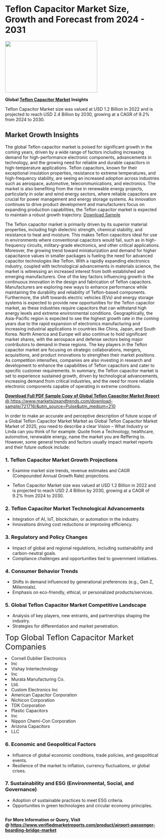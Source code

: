 <H1>Teflon Capacitor Market Size, Growth and Forecast from 2024 - 2031</H1><img class="aligncenter size-medium wp-image-584254" src="https://thirdeyenews.in/wp-content/uploads/2024/09/Global-Market-Research-300x168.jpeg" alt="" width="300" height="168" /><p><strong>Global&nbsp;<a href="https://www.marketsizeandtrends.com/download-sample/721716/&amp;utm_source=Pulse&amp;utm_medium=210">Teflon Capacitor Market</a> Insights</strong></p><p>Teflon Capacitor Market size was valued at USD 1.2 Billion in 2022 and is projected to reach USD 2.4 Billion by 2030, growing at a CAGR of 9.2% from 2024 to 2030.</p><p><h2>Market Growth Insights</h2> <p>The global Teflon capacitor market is poised for significant growth in the coming years, driven by a wide range of factors including increasing demand for high-performance electronic components, advancements in technology, and the growing need for reliable and durable capacitors in high-temperature applications. Teflon capacitors, known for their exceptional insulation properties, resistance to extreme temperatures, and high-frequency stability, are seeing an increased adoption across industries such as aerospace, automotive, telecommunications, and electronics. The market is also benefiting from the rise in renewable energy projects, particularly in solar and wind energy sectors, where reliable capacitors are crucial for power management and energy storage systems. As innovation continues to drive product development and manufacturers focus on expanding production capabilities, the Teflon capacitor market is expected to maintain a robust growth trajectory. <a href="#" class="download-link">Download Sample</a></p> <p>The Teflon capacitor market is primarily driven by its superior material properties, including high dielectric strength, chemical stability, and resistance to heat and moisture. This makes Teflon capacitors ideal for use in environments where conventional capacitors would fail, such as in high-frequency circuits, military-grade electronics, and other critical applications. Moreover, the growing trend toward miniaturization and demand for higher capacitance values in smaller packages is fueling the need for advanced capacitor technologies like Teflon. With a rapidly expanding electronics industry, coupled with technological advancements in materials science, the market is witnessing an increased interest from both established and emerging manufacturers. One of the key factors influencing growth is the continuous innovation in the design and fabrication of Teflon capacitors. Manufacturers are exploring new ways to enhance performance while maintaining the durability and reliability of Teflon-based components. Furthermore, the shift towards electric vehicles (EVs) and energy storage systems is expected to provide new opportunities for the Teflon capacitor market, as these industries require capacitors that can withstand high energy levels and extreme environmental conditions. Geographically, the Asia-Pacific region is expected to see the highest growth rate in the coming years due to the rapid expansion of electronics manufacturing and increasing industrial applications in countries like China, Japan, and South Korea. North America and Europe will also continue to hold significant market shares, with the aerospace and defense sectors being major contributors to demand in these regions. The key players in the Teflon capacitor market are focusing on strategic collaborations, mergers, acquisitions, and product innovations to strengthen their market positions. As competition intensifies, companies are also investing in research and development to enhance the capabilities of Teflon capacitors and cater to specific customer requirements. In summary, the Teflon capacitor market is set to experience sustained growth, driven by technological advancements, increasing demand from critical industries, and the need for more reliable electronic components capable of operating in extreme conditions. <a href="#" class="get-more-link"></p><p><span class=""><strong>Download Full PDF Sample Copy of Global Teflon Capacitor Market Report</strong> @ <a href="https://www.marketsizeandtrends.com/download-sample/721716/&amp;utm_source=Pulse&amp;utm_medium=210" target="_blank">https://www.marketsizeandtrends.com/download-sample/721716/&amp;utm_source=Pulse&amp;utm_medium=210</a></span></p><p>In order to make an accurate and perceptive description of future scope of a Global&nbsp;Teflon Capacitor Market Market as Global&nbsp;Teflon Capacitor Market Market of 2025, you need to describe a clear Vision &ndash; What Industry or Linda can you think of for example: Quote from a Technology, healthcare, automotive, renewable energy, name the market you are Reffering to. However, some general trends and factors usually impact market reports and their future outlook include:</p><h3>1.&nbsp;<strong>Teflon Capacitor Market Growth Projections</strong></h3><ul><li>Examine market size trends, revenue estimates and CAGR (Compounded Annual Growth Rate) projections.</li><li><p>Teflon Capacitor Market size was valued at USD 1.2 Billion in 2022 and is projected to reach USD 2.4 Billion by 2030, growing at a CAGR of 9.2% from 2024 to 2030.</p></li></ul><h3>2.&nbsp;<strong>Teflon Capacitor Market Technological Advancements</strong></h3><ul><li>Integration of AI, IoT, blockchain, or automation in the industry.</li><li>Innovations driving cost reductions or improving efficiency.</li></ul><h3>3.&nbsp;<strong>Regulatory and Policy Changes</strong></h3><ul><li>Impact of global and regional regulations, including sustainability and carbon-neutral goals.</li><li>Compliance challenges and opportunities tied to government initiatives.</li></ul><h3>4.&nbsp;<strong>Consumer Behavior Trends</strong></h3><ul><li>Shifts in demand influenced by generational preferences (e.g., Gen Z, Millennials).</li><li>Emphasis on eco-friendly, ethical, or personalized products/services.</li></ul><h3>5.&nbsp;<strong>Global Teflon Capacitor Market Competitive Landscape</strong></h3><ul><li>Analysis of key players, new entrants, and partnerships shaping the industry.</li><li>Strategies for differentiation and market penetration.</li></ul><p data-pm-slice="1 1 []"><span style="color: inherit; font-family: inherit; font-size: 25px;">Top Global Teflon Capacitor Market Companies</span></p><div class="" data-test-id=""><p><li>Cornell Dubilier Electronics</li><li> Inc</li><li> Vishay Intertechnology</li><li> Inc</li><li> Murata Manufacturing Co.</li><li> Ltd.</li><li> Custom Electronics Inc</li><li> American Capacitor Corporation</li><li> Nichicon Corporation</li><li> TDK Corporation</li><li> Plastic Capacitors</li><li> Inc</li><li> Nippon Chemi-Con Corporation</li><li> Arizona Capacitors</li><li> LLC</li></p></div><h3>6.&nbsp;<strong>Economic and Geopolitical Factors</strong></h3><ul><li>Influence of global economic conditions, trade policies, and geopolitical events.</li><li>Resilience of the market to inflation, currency fluctuations, or global crises.</li></ul><h3>7.&nbsp;<strong>Sustainability and ESG (Environmental, Social, and Governance)</strong></h3><ul><li>Adoption of sustainable practices to meet ESG criteria.</li><li>Opportunities in green technologies and circular economy principles.</li></ul><h2><strong style="font-size: 14px;">For More Information or Query, Visit @&nbsp;</strong><a style="background-color: #ffffff; font-size: 14px;" href="https://www.marketsizeandtrends.com/report/teflon-capacitor-market/" target="_blank">https://www.verifiedmarketreports.com/product/airport-passenger-boarding-bridge-market</a></h2>
